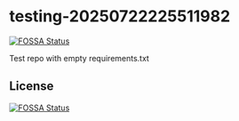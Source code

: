 # testing-20250722225511982
[![FOSSA Status](https://app.fossa.com/api/projects/git%2Bgithub.com%2Fkirogum%2Ftesting-20250722225511982.svg?type=shield)](https://app.fossa.com/projects/git%2Bgithub.com%2Fkirogum%2Ftesting-20250722225511982?ref=badge_shield)

Test repo with empty requirements.txt


## License
[![FOSSA Status](https://app.fossa.com/api/projects/git%2Bgithub.com%2Fkirogum%2Ftesting-20250722225511982.svg?type=large)](https://app.fossa.com/projects/git%2Bgithub.com%2Fkirogum%2Ftesting-20250722225511982?ref=badge_large)
